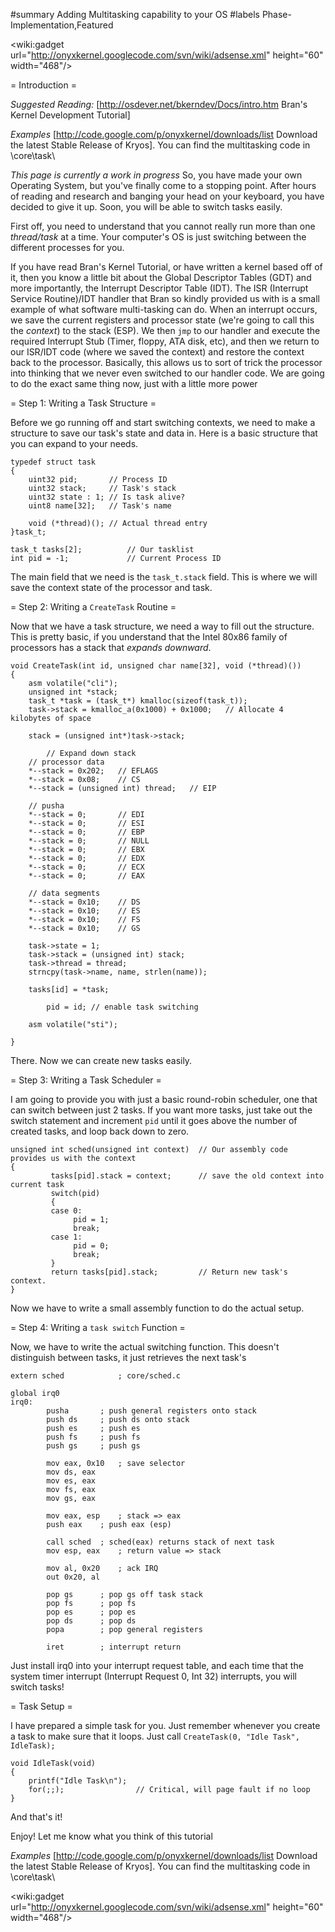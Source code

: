 #summary Adding Multitasking capability to your OS
#labels Phase-Implementation,Featured

<wiki:gadget url="http://onyxkernel.googlecode.com/svn/wiki/adsense.xml" height="60" width="468"/>

= Introduction =

*_Suggested Reading:_* [http://osdever.net/bkerndev/Docs/intro.htm Bran's Kernel Development Tutorial]

*_Examples_* [http://code.google.com/p/onyxkernel/downloads/list Download the latest Stable Release of Kryos]. You can find the multitasking code in \core\task\

*_This page is currently a work in progress_*
So, you have made your own Operating System, but you've finally come to a stopping point. After hours of reading and research and banging your head on your keyboard, you have decided to give it up. Soon, you will be able to switch tasks easily.

First off, you need to understand that you cannot really run more than one _thread/task_ at a time. Your computer's OS is just switching between the different processes for you.

If you have read Bran's Kernel Tutorial, or have written a kernel based off of it, then you know a little bit about the Global Descriptor Tables (GDT) and more importantly, the Interrupt Descriptor Table (IDT). The ISR (Interrupt Service Routine)/IDT handler that Bran so kindly provided us with is a small example of what software multi-tasking can do. When an interrupt occurs, we save the current registers and processor state (we're going to call this the _context_) to the stack (ESP). We then `jmp` to our handler and execute the required Interrupt Stub (Timer, floppy, ATA disk, etc), and then we return to our ISR/IDT code (where we saved the context) and restore the context back to the processor. Basically, this allows us to sort of trick the processor into thinking that we never even switched to our handler code. We are going to do the exact same thing now, just with a little more power

= Step 1: Writing a Task Structure =

Before we go running off and start switching contexts, we need to make a structure to save our task's state and data in. Here is a basic structure that you can expand to your needs.
```
typedef struct task
{
	uint32 pid;       // Process ID
	uint32 stack;	  // Task's stack
	uint32 state : 1; // Is task alive?
	uint8 name[32];   // Task's name

	void (*thread)(); // Actual thread entry
}task_t;

task_t tasks[2];          // Our tasklist
int pid = -1;             // Current Process ID
```
The main field that we need is the `task_t.stack` field. This is where we will save the context state of the processor and task.

= Step 2: Writing a `CreateTask` Routine =

Now that we have a task structure, we need a way to fill out the structure. This is pretty basic, if you understand that the Intel 80x86 family of processors has a stack that _expands downward_.

```
void CreateTask(int id, unsigned char name[32], void (*thread)())
{
	asm volatile("cli");
	unsigned int *stack;
	task_t *task = (task_t*) kmalloc(sizeof(task_t));
	task->stack = kmalloc_a(0x1000) + 0x1000;	// Allocate 4 kilobytes of space

	stack = (unsigned int*)task->stack;

        // Expand down stack
	// processor data
	*--stack = 0x202;	// EFLAGS
	*--stack = 0x08;	// CS
	*--stack = (unsigned int) thread;	// EIP

	// pusha
	*--stack = 0;		// EDI
	*--stack = 0;		// ESI
	*--stack = 0;		// EBP
	*--stack = 0;		// NULL
	*--stack = 0;		// EBX
	*--stack = 0;		// EDX
	*--stack = 0;		// ECX
	*--stack = 0;		// EAX

	// data segments
	*--stack = 0x10;	// DS
	*--stack = 0x10;	// ES
	*--stack = 0x10;	// FS
	*--stack = 0x10;	// GS

	task->state = 1;
	task->stack = (unsigned int) stack;
	task->thread = thread;
	strncpy(task->name, name, strlen(name));

	tasks[id] = *task;

        pid = id; // enable task switching

	asm volatile("sti");

}
```

There. Now we can create new tasks easily.

= Step 3: Writing a Task Scheduler =

I am going to provide you with just a basic round-robin scheduler, one that can switch between just 2 tasks. If you want more tasks, just take out the switch statement and increment `pid` until it goes above the number of created tasks, and loop back down to zero.

```
unsigned int sched(unsigned int context)  // Our assembly code provides us with the context
{
         tasks[pid].stack = context;      // save the old context into current task
         switch(pid)
         {
         case 0:
              pid = 1;
              break;
         case 1:
              pid = 0;
              break;
         }
         return tasks[pid].stack;         // Return new task's context.
}
```
Now we have to write a small assembly function to do the actual setup.

= Step 4: Writing a `task switch` Function =

Now, we have to write the actual switching function. This doesn't distinguish between tasks, it just retrieves the next task's

```
extern sched			; core/sched.c

global irq0
irq0:
		pusha		; push general registers onto stack
		push ds		; push ds onto stack
		push es		; push es
		push fs		; push fs
		push gs		; push gs

		mov eax, 0x10	; save selector
		mov ds, eax		
		mov es, eax
		mov fs, eax
		mov gs, eax		

		mov eax, esp	; stack => eax
		push eax	; push eax (esp)

		call sched	; sched(eax) returns stack of next task
		mov esp, eax	; return value => stack

		mov al, 0x20	; ack IRQ
		out 0x20, al

		pop gs		; pop gs off task stack
		pop fs		; pop fs
		pop es		; pop es
		pop ds		; pop ds
		popa		; pop general registers

		iret		; interrupt return
```

Just install irq0 into your interrupt request table, and each time that the system timer interrupt (Interrupt Request 0, Int 32) interrupts, you will switch tasks!

= Task Setup =

I have prepared a simple task for you. Just remember whenever you create a task to make sure that it loops. Just call `CreateTask(0, "Idle Task", IdleTask);`
```
void IdleTask(void)
{
	printf("Idle Task\n");
	for(;;);				// Critical, will page fault if no loop
}
```
And that's it!

Enjoy! Let me know what you think of this tutorial

*_Examples_* [http://code.google.com/p/onyxkernel/downloads/list Download the latest Stable Release of Kryos]. You can find the multitasking code in \core\task\

<wiki:gadget url="http://onyxkernel.googlecode.com/svn/wiki/adsense.xml" height="60" width="468"/>

